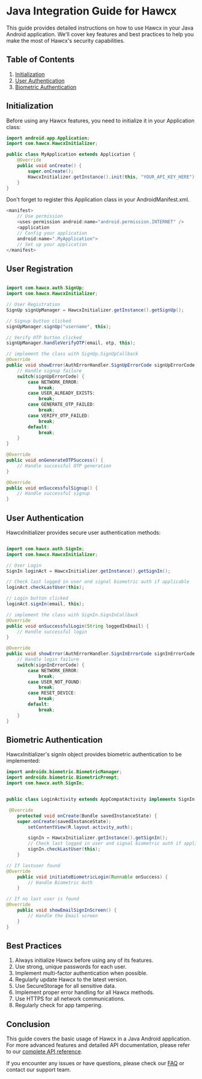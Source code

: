 # Java Integration Guide for Hawcx

This guide provides detailed instructions on how to use Hawcx in your Java Android application. We'll cover key features and best practices to help you make the most of Hawcx's security capabilities.

## Table of Contents

1. [Initialization](#initialization)
2. [User Authentication](#user-authentication)
3. [Biometric Authentication](#biometric-authentication)

## Initialization

Before using any Hawcx features, you need to initialize it in your Application class:

```java
import android.app.Application;
import com.hawcx.HawcxInitializer;

public class MyApplication extends Application {
    @Override
    public void onCreate() {
        super.onCreate();
        HawcxInitializer.getInstance().init(this, "YOUR_API_KEY_HERE");
    }
}
```

Don't forget to register this Application class in your AndroidManifest.xml.

```java
<manifest>
    // Use permission
    <uses-permission android:name="android.permission.INTERNET" />
    <application
    // Config your application
    android:name=".MyApplication">
    // Set up your application
</manifest>
```

## User Registration

```java

import com.hawcx.auth.SignUp;
import com.hawcx.HawcxInitializer;

// User Registration
SignUp signUpManager = HawcxInitializer.getInstance().getSignUp();

// Signup button clicked
signUpManager.signUp("username", this);

// Verify OTP button clicked
signUpManager.handleVerifyOTP(email, otp, this);

// implement the class with SignUp.SignUpCallback
@Override
public void showError(AuthErrorHandler.SignUpErrorCode signUpErrorCode, String errorMessage) {
    // Handle signup failure
    switch(signUpErrorCode) {
        case NETWORK_ERROR:
            break;
        case USER_ALREADY_EXISTS:
            break;
        case GENERATE_OTP_FAILED:
            break;
        case VERIFY_OTP_FAILED:
            break;
        default:
            break;
    }
}

@Override
public void onGenerateOTPSuccess() {
    // Handle successful OTP generation
}

@Override
public void onSuccessfulSignup() {
    // Handle successful signup
}

```

## User Authentication

HawcxInitializer provides secure user authentication methods:

```java

import com.hawcx.auth.SignIn;
import com.hawcx.HawcxInitializer;

// User Login
SignIn loginAct = HawcxInitializer.getInstance().getSignIn();

// Check last logged in user and signal biometric auth if applicable
loginAct.checkLastUser(this);

// Login button clicked
loginAct.signIn(email, this);

// implement the class with SignIn.SignInCallback
@Override
public void onSuccessfulLogin(String loggedInEmail) {
    // Handle successful login
}

@Override
public void showError(AuthErrorHandler.SignInErrorCode signInErrorCode, String errorMessage) {
    // Handle login failure
    switch(signInErrorCode) {
        case NETWORK_ERROR:
            break;
        case USER_NOT_FOUND:
            break;
        case RESET_DEVICE:
            break;
        default:
            break;
    }
}

```

## Biometric Authentication

HawcxInitializer's signIn object provides biometric authentication to be implemented:

```java
import androidx.biometric.BiometricManager;
import androidx.biometric.BiometricPrompt;
import com.hawcx.auth.SignIn;


public class LoginActivity extends AppCompatActivity implements SignIn.SignInCallback {

 @Override
    protected void onCreate(Bundle savedInstanceState) {
    super.onCreate(savedInstanceState);
        setContentView(R.layout.activity_auth);

        signIn = HawcxInitializer.getInstance().getSignIn();
        // Check last logged in user and signal biometric auth if applicable
        signIn.checkLastUser(this);
    }

// If lastuser found
@Override
    public void initiateBiometricLogin(Runnable onSuccess) {
        // Handle Biometric Auth
    }

// If no last user is found
@Override
    public void showEmailSignInScreen() {
        // Handle the Email screen
    }
}

```

## Best Practices

1. Always initialize Hawcx before using any of its features.
2. Use strong, unique passwords for each user.
3. Implement multi-factor authentication when possible.
4. Regularly update Hawcx to the latest version.
5. Use SecureStorage for all sensitive data.
6. Implement proper error handling for all Hawcx methods.
7. Use HTTPS for all network communications.
8. Regularly check for app tampering.

## Conclusion

This guide covers the basic usage of Hawcx in a Java Android application. For more advanced features and detailed API documentation, please refer to our [complete API reference](api-reference.md).

If you encounter any issues or have questions, please check our [FAQ](../faqs.md) or contact our support team.

